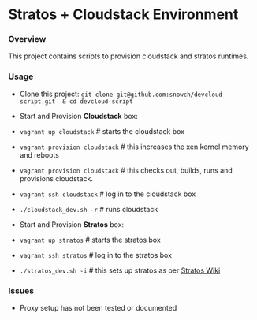 Stratos + Cloudstack Environment
================================

### Overview

This project contains scripts to provision cloudstack and stratos runtimes.

### Usage

- Clone this project: ```git clone git@github.com:snowch/devcloud-script.git  & cd devcloud-script```

- Start and Provision **Cloudstack** box:

 - ```vagrant up cloudstack``` # starts the cloudstack box
 - ```vagrant provision cloudstack``` # this increases the xen kernel memory and reboots
 - ```vagrant provision cloudstack``` # this checks out, builds, runs and provisions cloudstack. 
 - ```vagrant ssh cloudstack``` # log in to the cloudstack box
 - ```./cloudstack_dev.sh -r``` # runs cloudstack

- Start and Provision **Stratos** box:

 - ```vagrant up stratos``` # starts the stratos box
 - ```vagrant ssh stratos``` # log in to the stratos box
 - ```./stratos_dev.sh -i``` # this sets up stratos as per [Stratos Wiki]( https://cwiki.apache.org/confluence/display/STRATOS/4.0.0+Installation+Guide)


### Issues

- Proxy setup has not been tested or documented
